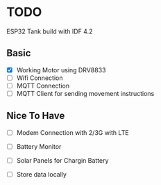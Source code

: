 # TODO

ESP32 Tank build with IDF 4.2 

## Basic
- [x] Working Motor using DRV8833
- [ ] Wifi Connection
- [ ] MQTT Connection
- [ ] MQTT Client for sending movement instructions

## Nice To Have

- [ ] Modem Connection with 2/3G with LTE
- [ ] Battery Monitor
- [ ] Solar Panels for Chargin Battery
- [ ] Store data locally

